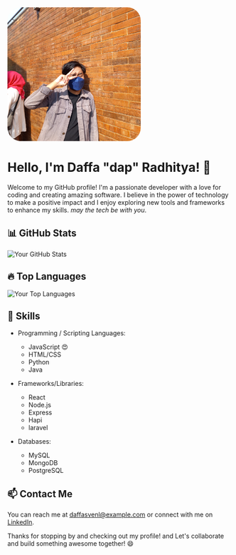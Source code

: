 <img src="20220730_145800.jpg"  width="300" style="border-radius:30px;">

# Hello, I'm Daffa "dap" Radhitya! 👋

Welcome to my GitHub profile! I'm a passionate developer with a love for coding and creating amazing software. I believe in the power of technology to make a positive impact and I enjoy exploring new tools and frameworks to enhance my skills.
<em>may the tech be with you</em>.

## 📊 GitHub Stats

![Your GitHub Stats](https://github-readme-stats.vercel.app/api?username=Dapoodap&show_icons=true&theme=radical)

## 🔥 Top Languages

![Your Top Languages](https://github-readme-stats.vercel.app/api/top-langs/?username=Dapoodap&layout=compact&theme=radical)

## 🚀 Skills

- Programming / Scripting Languages: 
  - JavaScript :heart_eyes:
  - HTML/CSS
  - Python
  - Java

- Frameworks/Libraries: 
  - React
  - Node.js
  - Express
  - Hapi
  - laravel

- Databases: 
  - MySQL
  - MongoDB
  - PostgreSQL

## 📫 Contact Me

You can reach me at [daffasvenl@example.com](mailto:daffasven@example.com) or connect with me on [LinkedIn]([https://www.linkedin.com/in/your-profile](https://www.linkedin.com/in/daffapwp/)).

Thanks for stopping by and checking out my profile! and Let's collaborate and build something awesome together! 😄
